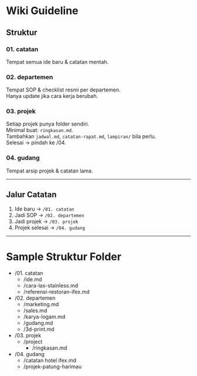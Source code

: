 # Wiki Guideline

## Struktur

### 01. catatan  
Tempat semua ide baru & catatan mentah.  

### 02. departemen  
Tempat SOP & checklist resmi per departemen.  
Hanya update jika cara kerja berubah.

### 03. projek  
Setiap projek punya folder sendiri.  
Minimal buat: `ringkasan.md`.  
Tambahkan `jadwal.md`, `catatan-rapat.md`, `lampiran/` bila perlu.  
Selesai → pindah ke /04.

### 04. gudang  
Tempat arsip projek & catatan lama.  

---

## Jalur Catatan
1. Ide baru → `/01. catatan`  
2. Jadi SOP → `/02. departemen`  
3. Jadi projek → `/03. projek`  
4. Projek selesai → `/04. gudang`

---

# Sample Struktur Folder

- /01. catatan  
    - /ide.md  
    - /cara-las-stainless.md  
    - /referensi-restoran-ifex.md  
- /02. departemen  
    - /marketing.md  
    - /sales.md  
    - /karya-logam.md  
    - /gudang.md  
    - /3d-print.md  
- /03. projek  
    - /project  
        - /ringkasan.md  
- /04. gudang  
    - /catatan hotel ifex.md  
    - /projek-patung-harimau  

